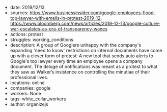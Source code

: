 - date: 2019/12/13
- sources: https://www.businessinsider.com/google-employees-flood-top-lawyer-with-emails-in-protest-2019-12, https://www.bloomberg.com/news/articles/2019-12-13/google-culture-war-escalates-as-era-of-transparency-wanes
- actions: protest
- struggles: working_conditions
- description: A group of Googlers unhappy with the company's expanding 'need to know' restrictions on internal documents have come up with a clever form of protest: A new tool that sends auto alerts to Google's top lawyer every time an employee opens a company document. The deluge of notifications was meant as a protest to what they saw as Walker’s insistence on controlling the minutiae of their professional lives. 
- locations: online
- companies: google
- workers: None
- tags: white_collar_workers
- author: organizejs

